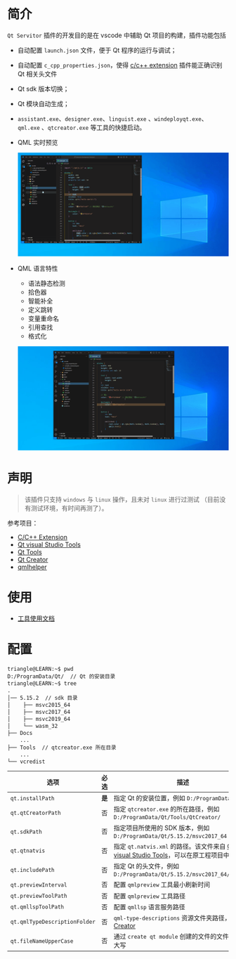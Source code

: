# 简介

`Qt Servitor` 插件的开发目的是在 vscode 中辅助 Qt 项目的构建，插件功能包括
- 自动配置 `launch.json` 文件，便于 Qt 程序的运行与调试；
- 自动配置 `c_cpp_properties.json`，使得 [c/c++ extension](https://marketplace.visualstudio.com/items?itemName=ms-vscode.cpptools) 插件能正确识别 Qt 相关头文件
- Qt sdk 版本切换；
- Qt 模块自动生成；
- `assistant.exe`、`designer.exe`、`linguist.exe` 、`windeployqt.exe`、`qml.exe` 、`qtcreator.exe` 等工具的快捷启动。
- QML 实时预览

    ![preview](docs/git/previewlive.gif)

- QML 语言特性
  - 语法静态检测
  - 拾色器
  - 智能补全
  - 定义跳转
  - 变量重命名
  - 引用查找
  - 格式化

  ![color](docs/git/color.gif)

# 声明

> 该插件只支持 `windows` 与 `linux` 操作，且未对 `linux` 进行过测试 （目前没有测试环境，有时间再测了）。

参考项目：
- [C/C++ Extension](https://marketplace.visualstudio.com/items?itemName=ms-vscode.cpptools)
- [Qt visual Studio Tools](https://github.com/qt-labs/vstools)
- [Qt Tools](https://marketplace.visualstudio.com/items?itemName=tonka3000.qtvsctools)
- [Qt Creator](https://github.com/qt-creator/qt-creator)
- [qmlhelper](https://marketplace.visualstudio.com/items?itemName=flywine.qmlhelper)


# 使用

- [工具使用文档](https://spite-triangle.github.io/qt_servitor/)

# 配置

```
triangle@LEARN:~$ pwd
D:/ProgramData/Qt/  // Qt 的安装目录
triangle@LEARN:~$ tree
.
│── 5.15.2  // sdk 目录
│    ├── msvc2015_64
│    ├── msvc2017_64
│    ├── msvc2019_64
│    └── wasm_32
├── Docs
    ...
├── Tools  // qtcreator.exe 所在目录
    ...
└── vcredist
```

| 选项                          | 必选   | 描述                                                                                                                                                                                              |
| ----------------------------- | ------ | ------------------------------------------------------------------------------------------------------------------------------------------------------------------------------------------------- |
| `qt.installPath`              | **是** | 指定 Qt 的安装位置，例如 `D:/ProgramData/Qt/`                                                                                                                                                     |
| `qt.qtCreatorPath`            | 否     | 指定 `qtcreator.exe` 的所在路径，例如 `D:/ProgramData/Qt/Tools/QtCreator/`                                                                                                                        |
| `qt.sdkPath`                  | 否     | 指定项目所使用的 SDK 版本，例如 `D:/ProgramData/Qt/5.15.2/msvc2017_64`                                                                                                                            |
| `qt.qtnatvis`                 | 否     | 指定 `qt.natvis.xml` 的路径。该文件来自 [Qt visual Studio Tools](https://github.com/qt-labs/vstools)，可以在原工程项目中[下载](https://github.com/qt-labs/vstools/blob/dev/QtMSBuild/QtMsBuild)。 |
| `qt.includePath`              | 否     | 指定 Qt 的头文件，例如 `D:/ProgramData/Qt/5.15.2/msvc2017_64/include`                                                                                                                             |
| `qt.previewInterval`          | 否     | 配置 `qmlpreview` 工具最小刷新时间                                                                                                                                                                |
| `qt.previewToolPath`          | 否     | 配置 `qmlpreview` 工具路径                                                                                                                                                                        |
| `qt.qmllspToolPath`           | 否     | 配置 `qmllsp` 语言服务路径                                                                                                                                                                        |
| `qt.qmlTypeDescriptionFolder` | 否     | `qml-type-descriptions` 资源文件夹路径，[Qt Creator](https://github.com/qt-creator/qt-creator/tree/master/share/qtcreator/qml-type-descriptions)                                                  |
| `qt.fileNameUpperCase`        | 否     | 通过 `create qt module` 创建的文件的文件名是否大写                                                                                                                                                |

